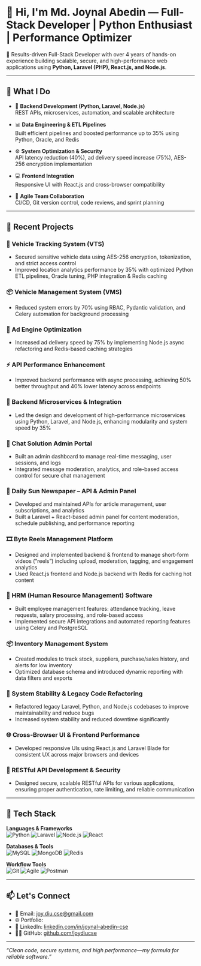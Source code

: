 # 👋 Hi, I'm Md. Joynal Abedin — Full-Stack Developer | Python Enthusiast | Performance Optimizer

🔧 Results-driven Full-Stack Developer with over 4 years of hands-on experience building scalable, secure, and high-performance web applications using **Python, Laravel (PHP), React.js, and Node.js**.

---

## 💼 What I Do

- 🔁 **Backend Development (Python, Laravel, Node.js)**  
  REST APIs, microservices, automation, and scalable architecture

- 📊 **Data Engineering & ETL Pipelines**  
  Built efficient pipelines and boosted performance up to 35% using Python, Oracle, and Redis

- ⚙️ **System Optimization & Security**  
  API latency reduction (40%), ad delivery speed increase (75%), AES-256 encryption implementation

- 💻 **Frontend Integration**  
  Responsive UI with React.js and cross-browser compatibility

- 🧠 **Agile Team Collaboration**  
  CI/CD, Git version control, code reviews, and sprint planning

---

## 🚀 Recent Projects

### 🚗 Vehicle Tracking System (VTS)
- Secured sensitive vehicle data using AES-256 encryption, tokenization, and strict access control
- Improved location analytics performance by 35% with optimized Python ETL pipelines, Oracle tuning, PHP integration & Redis caching

### 📦 Vehicle Management System (VMS)
- Reduced system errors by 70% using RBAC, Pydantic validation, and Celery automation for background processing

### 📢 Ad Engine Optimization
- Increased ad delivery speed by 75% by implementing Node.js async refactoring and Redis-based caching strategies

### ⚡ API Performance Enhancement
- Improved backend performance with async processing, achieving 50% better throughput and 40% lower latency across endpoints

### 🧩 Backend Microservices & Integration
- Led the design and development of high-performance microservices using Python, Laravel, and Node.js, enhancing modularity and system speed by 35%

### 🔄 Chat Solution Admin Portal
- Built an admin dashboard to manage real-time messaging, user sessions, and logs
- Integrated message moderation, analytics, and role-based access control for secure chat management

### 📰 Daily Sun Newspaper – API & Admin Panel
- Developed and maintained APIs for article management, user subscriptions, and analytics
- Built a Laravel + React-based admin panel for content moderation, schedule publishing, and performance reporting

### 🎞️ Byte Reels Management Platform
- Designed and implemented backend & frontend to manage short-form videos (“reels”) including upload, moderation, tagging, and engagement analytics
- Used React.js frontend and Node.js backend with Redis for caching hot content

### 👥 HRM (Human Resource Management) Software
- Built employee management features: attendance tracking, leave requests, salary processing, and role-based access
- Implemented secure API integrations and automated reporting features using Celery and PostgreSQL

### 📦 Inventory Management System
- Created modules to track stock, suppliers, purchase/sales history, and alerts for low inventory
- Optimized database schema and introduced dynamic reporting with data filters and exports

### 🧪 System Stability & Legacy Code Refactoring
- Refactored legacy Laravel, Python, and Node.js codebases to improve maintainability and reduce bugs
- Increased system stability and reduced downtime significantly

### 🌐 Cross-Browser UI & Frontend Performance
- Developed responsive UIs using React.js and Laravel Blade for consistent UX across major browsers and devices

### 🔐 RESTful API Development & Security
- Designed secure, scalable RESTful APIs for various applications, ensuring proper authentication, rate limiting, and reliable communication



---

## 📌 Tech Stack

**Languages & Frameworks**  
![Python](https://img.shields.io/badge/Python-3670A0?style=flat&logo=python&logoColor=fff)
![Laravel](https://img.shields.io/badge/Laravel-FF2D20?style=flat&logo=laravel&logoColor=fff)
![Node.js](https://img.shields.io/badge/Node.js-339933?style=flat&logo=node.js&logoColor=fff)
![React](https://img.shields.io/badge/React-61DAFB?style=flat&logo=react&logoColor=000)

**Databases & Tools**  
![MySQL](https://img.shields.io/badge/MySQL-4479A1?style=flat&logo=mysql&logoColor=fff)
![MongoDB](https://img.shields.io/badge/MongoDB-4EA94B?style=flat&logo=mongodb&logoColor=fff)
![Redis](https://img.shields.io/badge/Redis-DC382D?style=flat&logo=redis&logoColor=fff)

**Workflow Tools**  
![Git](https://img.shields.io/badge/Git-F05032?style=flat&logo=git&logoColor=fff)
![Agile](https://img.shields.io/badge/Agile-0052CC?style=flat)
![Postman](https://img.shields.io/badge/Postman-FF6C37?style=flat&logo=postman&logoColor=fff)

---

## 📫 Let's Connect

- 📧 Email: joy.diu.cse@gmail.com
- 🌐 Portfolio: 
- 💼 LinkedIn: [linkedin.com/in/joynal-abedin-cse](https://linkedin.com/in/joynal-abedin-cse)  
- 🧑‍💻 GitHub: [github.com/joydiucse](https://github.com/joydiucse)

---

_“Clean code, secure systems, and high performance—my formula for reliable software.”_

